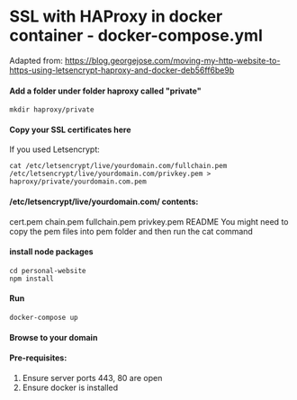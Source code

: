 # SSL with HAProxy in docker container - docker-compose.yml
Adapted from:
https://blog.georgejose.com/moving-my-http-website-to-https-using-letsencrypt-haproxy-and-docker-deb56ff6be9b

#### Add a folder under folder haproxy called "private"
```
mkdir haproxy/private
```

#### Copy your SSL certificates here
If you used Letsencrypt:
```
cat /etc/letsencrypt/live/yourdomain.com/fullchain.pem /etc/letsencrypt/live/yourdomain.com/privkey.pem > haproxy/private/yourdomain.com.pem
```

#### /etc/letsencrypt/live/yourdomain.com/ contents:
cert.pem       chain.pem      fullchain.pem  privkey.pem    README
You might need to copy the pem files into pem folder and then run the cat command

#### install node packages
```
cd personal-website
npm install
```


#### Run 
```
docker-compose up
```

#### Browse to your domain

#### Pre-requisites:
1. Ensure server ports 443, 80 are open
2. Ensure docker is installed

